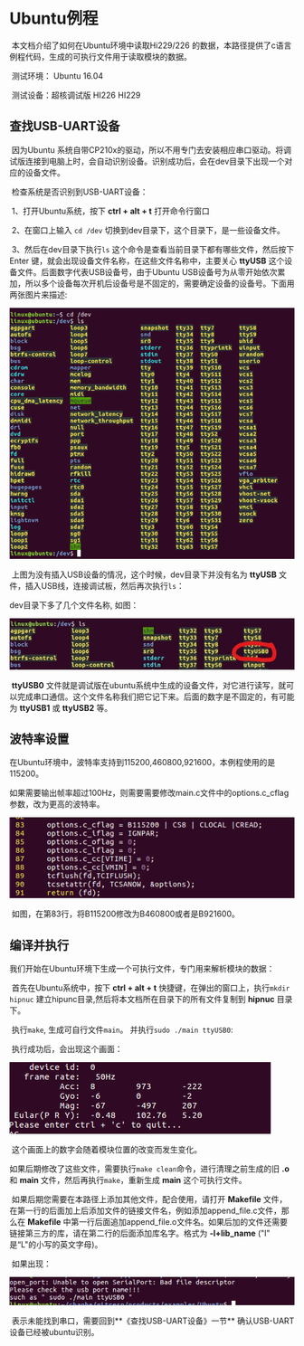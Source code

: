 # 	Ubuntu例程

​	本文档介绍了如何在Ubuntu环境中读取Hi229/226 的数据，本路径提供了c语言例程代码，生成的可执行文件用于读取模块的数据。

​	测试环境： Ubuntu 16.04

​	测试设备：超核调试版 	HI226	HI229

## 查找USB-UART设备

​	因为Ubuntu 系统自带CP210x的驱动，所以不用专门去安装相应串口驱动。将调试版连接到电脑上时，会自动识别设备。识别成功后，会在dev目录下出现一个对应的设备文件。

​	检查系统是否识别到USB-UART设备：

​	1、打开Ubuntu系统，按下 __ctrl + alt + t__ 打开命令行窗口

​	2、在窗口上输入 `cd /dev`  切换到dev目录下，这个目录下，是一些设备文件。

​	3、然后在dev目录下执行`ls` 这个命令是查看当前目录下都有哪些文件，然后按下 Enter 键，就会出现设备文件名称，在这些文件名称中，主要关心 **ttyUSB** 这个设备文件。后面数字代表USB设备号，由于Ubuntu USB设备号为从零开始依次累加，所以多个设备每次开机后设备号是不固定的，需要确定设备的设备号。下面用两张图片来描述:

![](.\img\1.png)

​	上图为没有插入USB设备的情况，这个时候，dev目录下并没有名为 __ttyUSB__ 文件，插入USB线，连接调试板，然后再次执行`ls`：

dev目录下多了几个文件名称, 如图：

![](.\img\2.jpg)

​	**ttyUSB0** 文件就是调试版在ubuntu系统中生成的设备文件，对它进行读写，就可以完成串口通信。这个文件名称我们把它记下来。后面的数字是不固定的，有可能为 **ttyUSB1**  或 **ttyUSB2** 等。

## 波特率设置

​	在Ubuntu环境中，波特率支持到115200,460800,921600，本例程使用的是115200。

​		如果需要输出帧率超过100Hz，则需要需要修改main.c文件中的options.c_cflag参数，改为更高的波特率。

![](.\img\5.png)

​		如图，在第83行，将B115200修改为B460800或者是B921600。

## 编译并执行

​	我们开始在Ubuntu环境下生成一个可执行文件，专门用来解析模块的数据：

​	首先在Ubuntu系统中，按下 __ctrl + alt + t__ 快捷键，在弹出的窗口上，执行`mkdir hipnuc` 建立hipunc目录,然后将本文档所在目录下的所有文件复制到 __hipnuc__ 目录下。

​	执行`make`, 生成可自行文件`main`。 并执行`sudo ./main ttyUSB0`:

​	执行成功后，会出现这个画面：

![](.\img\3.png)

​	这个画面上的数字会随着模块位置的改变而发生变化。

​	如果后期修改了这些文件，需要执行`make clean`命令，进行清理之前生成的旧 __.o__ 和 __main__ 文件，然后再执行`make`，重新生成 __main__ 这个可执行文件。

​	如果后期您需要在本路径上添加其他文件，配合使用，请打开 __Makefile__ 文件，在第一行的后面加上后添加文件的链接文件名，例如添加append_file.c文件，那么在 __Makefile__ 中第一行后面追加append_file.o文件名。如果后加的文件还需要链接第三方的库，请在第二行的后面添加库名字。格式为 __-l+lib_name__  ("l" 是“L"的小写的英文字母)。

​	如果出现：

![](.\img\4.png)

​	表示未能找到串口，需要回到**《查找USB-UART设备》一节** 确认USB-UART设备已经被ubuntu识别。

